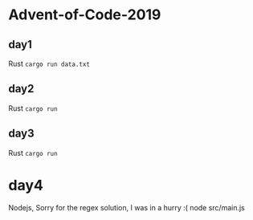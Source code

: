 # Advent-of-Code-2019

## day1
Rust
`cargo run data.txt`


## day2
Rust
`cargo run`


## day3
Rust
`cargo run`

# day4
Nodejs, Sorry for the regex solution, I was in a hurry :(
node src/main.js